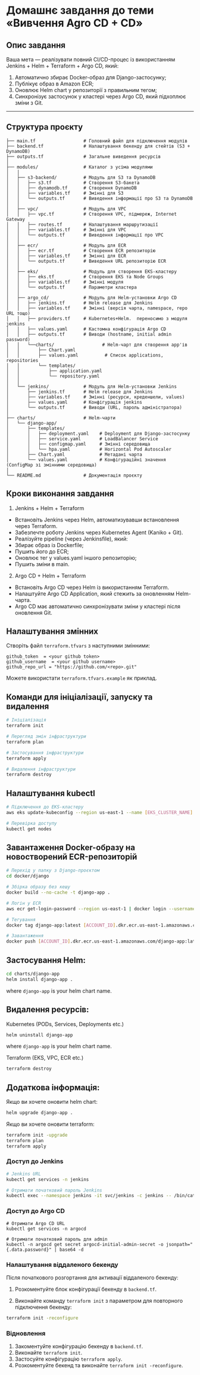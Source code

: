 # Домашнє завдання до теми «Вивчення Agro CD + CD»

## Опис завдання

Ваша мета — реалізувати повний CI/CD-процес із використанням Jenkins + Helm + Terraform + Argo CD, який:

1. Автоматично збирає Docker-образ для Django-застосунку;
2. Публікує образ в Amazon ECR;
3. Оновлює Helm chart у репозиторії з правильним тегом;
4. Синхронізує застосунок у кластері через Argo CD, який підхоплює зміни з Git.

---

## Структура проєкту

```
├── main.tf                  # Головний файл для підключення модулів
├── backend.tf               # Налаштування бекенду для стейтів (S3 + DynamoDB)
├── outputs.tf               # Загальне виведення ресурсів
│
├── modules/                 # Каталог з усіма модулями
│   │
│   ├── s3-backend/          # Модуль для S3 та DynamoDB
│   │   ├── s3.tf            # Створення S3-бакета
│   │   ├── dynamodb.tf      # Створення DynamoDB
│   │   ├── variables.tf     # Змінні для S3
│   │   └── outputs.tf       # Виведення інформації про S3 та DynamoDB
│   │
│   ├── vpc/                 # Модуль для VPC
│   │   ├── vpc.tf           # Створення VPC, підмереж, Internet Gateway
│   │   ├── routes.tf        # Налаштування маршрутизації
│   │   ├── variables.tf     # Змінні для VPC
│   │   └── outputs.tf       # Виведення інформації про VPC
│   │
│   ├── ecr/                 # Модуль для ECR
│   │   ├── ecr.tf           # Створення ECR репозиторію
│   │   ├── variables.tf     # Змінні для ECR
│   │   └── outputs.tf       # Виведення URL репозиторію ECR
│   │
│   ├── eks/                 # Модуль для створення EKS-кластеру
│   │   ├── eks.tf           # Створення EKS та Node Groups
│   │   ├── variables.tf     # Змінні модуля
│   │   └── outputs.tf       # Параметри кластера
│   │
│   ├── argo_cd/             # Модуль для Helm-установки Argo CD
│   │   ├── jenkins.tf       # Helm release для Jenkins
│   │   ├── variables.tf     # Змінні (версія чарта, namespace, repo URL тощо)
│   │   ├── providers.tf     # Kubernetes+Helm.  переносимо з модуля jenkins
│   │   ├── values.yaml      # Кастомна конфігурація Argo CD
│   │   ├── outputs.tf       # Виводи (hostname, initial admin password)
│   │   └──charts/                  # Helm-чарт для створення app'ів
│   │       ├── Chart.yaml
│   │       ├── values.yaml          # Список applications, repositories
│   │       └── templates/
│   │           ├── application.yaml
│   │           └── repository.yaml
│   │
│   └── jenkins/             # Модуль для Helm-установки Jenkins
│       ├── jenkins.tf       # Helm release для Jenkins
│       ├── variables.tf     # Змінні (ресурси, креденшели, values)
│       ├── values.yaml      # Конфігурація jenkins
│       └── outputs.tf       # Виводи (URL, пароль адміністратора)
│
├── charts/                  # Helm-чарти
│   └── django-app/
│       ├── templates/
│       │   ├── deployment.yaml    # Deployment для Django-застосунку
│       │   ├── service.yaml       # LoadBalancer Service
│       │   ├── configmap.yaml     # Змінні середовища
│       │   └── hpa.yaml           # Horizontal Pod Autoscaler
│       ├── Chart.yaml             # Метадані чарта
│       └── values.yaml            # Конфігураційні значення (ConfigMap зі змінними середовища)
│ 
└── README.md                # Документація проєкту
```

## Кроки виконання завдання

1. Jenkins + Helm + Terraform

- Встановіть Jenkins через Helm, автоматизувавши встановлення через Terraform.
- Забезпечте роботу Jenkins через Kubernetes Agent (Kaniko + Git).
- Реалізуйте pipeline (через Jenkinsfile), який:
- Збирає образ із Dockerfile;
- Пушить його до ECR;
- Оновлює тег у values.yaml іншого репозиторію;
- Пушить зміни в main.

2. Argo CD + Helm + Terraform

- Встановіть Argo CD через Helm із використанням Terraform.
- Налаштуйте Argo CD Application, який стежить за оновленням Helm-чарта.
- Argo CD має автоматично синхронізувати зміни у кластері після оновлення Git.


## Налаштування змінних
Створіть файл `terraform.tfvars` з наступними змінними:

```
github_token  = <your github token>
github_username  = <your github username>
github_repo_url = "https://github.com/<repo>.git"
```

Можете використати `terraform.tfvars.example` як приклад.

## Команди для ініціалізації, запуску та видалення

```bash
# Ініціалізація
terraform init

# Перегляд змін інфраструктури
terraform plan

# Застосування інфраструктури
terraform apply

# Видалення інфраструктури
terraform destroy
```

## Налаштування kubectl

```bash
# Підключення до EKS-кластеру
aws eks update-kubeconfig --region us-east-1 --name [EKS_CLUSTER_NAME]

# Перевірка доступу
kubectl get nodes
```

## Завантаження Docker-образу на новостворений ECR-репозиторій

```bash
# Перехід у папку з Django-проєктом
cd docker/django

# Збірка образу без кешу
docker build --no-cache -t django-app .

# Логін у ECR
aws ecr get-login-password --region us-east-1 | docker login --username AWS --password-stdin [ACCOUNT_ID].dkr.ecr.us-east-1.amazonaws.com

# Тегування
docker tag django-app:latest [ACCOUNT_ID].dkr.ecr.us-east-1.amazonaws.com/django-app:latest

# Завантаження
docker push [ACCOUNT_ID].dkr.ecr.us-east-1.amazonaws.com/django-app:latest
```

## Застосування Helm:

```bash
cd charts/django-app
helm install django-app .
```

where `django-app` is your helm chart name.

## Видалення ресурсів:

Kubernetes (PODs, Services, Deployments etc.)
```bash
helm uninstall django-app
```

where `django-app` is your helm chart name.

Terraform (EKS, VPC, ECR etc.)

```bash
terraform destroy
```

## Додаткова інформація:

Якщо ви хочете оновити helm chart:

```bash
helm upgrade django-app .
```

Якщо ви хочете оновити terraform:

```bash
terraform init -upgrade
terraform plan
terraform apply
```

### Доступ до Jenkins

```bash
# Jenkins URL
kubectl get services -n jenkins

# Отримати початковий пароль Jenkins
kubectl exec --namespace jenkins -it svc/jenkins -c jenkins -- /bin/cat /run/secrets/additional/chart-admin-password && echo
```

### Доступ до Argo CD
```
# Отримати Argo CD URL
kubectl get services -n argocd

# Отримати початковий пароль для admin
kubectl -n argocd get secret argocd-initial-admin-secret -o jsonpath="{.data.password}" | base64 -d
```

### Налаштування віддаленого бекенду

Після початкового розгортання для активації віддаленого бекенду:

1. Розкоментуйте блок конфігурації бекенду в `backend.tf`.

2. Виконайте команду `terraform init` з параметром для повторного підключення бекенду:

```bash
terraform init -reconfigure
```

### Відновлення
1. Закоментуйте конфігурацію бекенду в `backend.tf`.
2. Виконайте `terraform init`.
3. Застосуйте конфігурацію `terraform apply`.
4. Розкоментуйте бекенд та виконайте `terraform init -reconfigure`.
